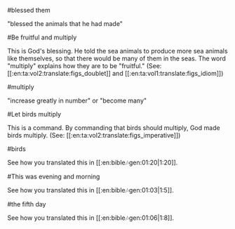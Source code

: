 #blessed them

"blessed the animals that he had made"

#Be fruitful and multiply

This is God's blessing. He told the sea animals to produce more sea animals like themselves, so that there would be many of them in the seas. The word "multiply" explains how they are to be "fruitful." (See: [[:en:ta:vol2:translate:figs_doublet]] and [[:en:ta:vol1:translate:figs_idiom]])

#multiply

"increase greatly in number" or "become many"

#Let birds multiply

This is a command. By commanding that birds should multiply, God made birds multiply. (See: [[:en:ta:vol2:translate:figs_imperative]])

#birds

See how you translated this in [[:en:bible:notes:gen:01:20|1:20]].

#This was evening and morning

See how you translated this in [[:en:bible:notes:gen:01:03|1:5]].

#the fifth day

See how you translated this in [[:en:bible:notes:gen:01:06|1:8]].